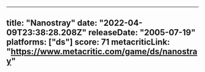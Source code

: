 
---
title: "Nanostray"
date: "2022-04-09T23:38:28.208Z"
releaseDate: "2005-07-19"
platforms: ["ds"]
score: 71
metacriticLink: "https://www.metacritic.com/game/ds/nanostray"
---
